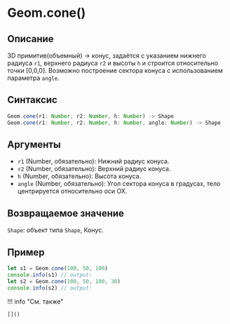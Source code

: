 # Geom.cone()

## Описание
3D примитив(объемный) -> конус, задаётся с указанием нижнего радиуса `r1`, верхнего радиуса `r2` и высоты `h` и строится относительно точки [0,0,0].
Возможно построение сектора конуса с использованием параметра `angle`.

## Синтаксис
```javascript
Geom.cone(r1: Number, r2: Number, h: Number) -> Shape
Geom.cone(r1: Number, r2: Number, h: Number, angle: Number) -> Shape
```

## Аргументы
- `r1` (Number, обязательно): Нижний радиус конуса.
- `r2` (Number, обязательно): Верхний радиус конуса.
- `h` (Number, обязательно): Высота конуса.
- `angle` (Number, обязательно): Угол сектора конуса в градусах, тело центрируется относительно оси OX.

## Возвращаемое значение
`Shape`: объект типа `Shape`, Конус.

## Пример
```javascript linenums="1"
let s1 = Geom.cone(100, 50, 100)
console.info(s1) // output:
let s2 = Geom.cone(100, 50, 100, 30)
console.info(s2) // output:
```

!!! info "См. также"

    []()

